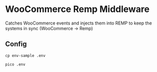 # WooCommerce Remp Middleware

Catches WooCommerce events and injects them into REMP to keep the systems in sync (WooCommerce -> Remp)

## Config

`cp env-sample .env`

`pico .env`
